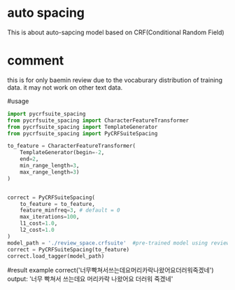 # auto spacing
This is about auto-sapcing model based on CRF(Conditional Random Field)

# comment
this is for only baemin review due to the vocaburary distribution of training data.
it may not work on other text data.

#usage
```python
import pycrfsuite_spacing
from pycrfsuite_spacing import CharacterFeatureTransformer
from pycrfsuite_spacing import TemplateGenerator
from pycrfsuite_spacing import PyCRFSuiteSpacing

to_feature = CharacterFeatureTransformer(
    TemplateGenerator(begin=-2, 
    end=2,
    min_range_length=3,
    max_range_length=3)
)


correct = PyCRFSuiteSpacing(
    to_feature = to_feature,
    feature_minfreq=3, # default = 0
    max_iterations=100,
    l1_cost=1.0,
    l2_cost=1.0
)
model_path = './review_space.crfsuite'  #pre-trained model using review data
correct = PyCRFSuiteSpacing(to_feature)
correct.load_tagger(model_path)
```

#result example
correct('너무빡쳐서쓰는데요머리카락나왔어요더러워죽겠네')
output: '너무 빡쳐서 쓰는데요 머리카락 나왔어요 더러워 죽겠네'